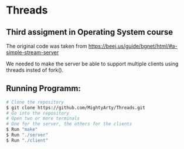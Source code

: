 # Threads
## Third assigment in Operating System course
The original code was taken from https://beej.us/guide/bgnet/html/#a-simple-stream-server

We needed to make the server be able to support multiple clients using threads insted of fork().

## Running Programm:
```bash
# Clone the repository
$ git clone https://github.com/MightyArty/Threads.git
# Go into the repository
# Open two or more terminals
# One for the server, the others for the clients
$ Run "make"
$ Run "./server"
$ Run "./client"
```